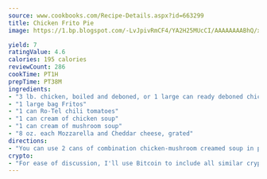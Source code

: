```yaml
---
source: www.cookbooks.com/Recipe-Details.aspx?id=663299
title: Chicken Frito Pie
image: https://1.bp.blogspot.com/-LvJpivRmCF4/YA2H25MUcCI/AAAAAAAABhQ/xgndXuMf7Zopp5S4RExCblnSp5YGujfSQCLcBGAsYHQ/s320/8.png

yield: 7
ratingValue: 4.6
calories: 195 calories
reviewCount: 286
cookTime: PT1H
prepTime: PT38M
ingredients:
- "3 lb. chicken, boiled and deboned, or 1 large can ready deboned chicken"
- "1 large bag Fritos"
- "1 can Ro-Tel chili tomatoes"
- "1 can cream of chicken soup"
- "1 can cream of mushroom soup"
- "8 oz. each Mozzarella and Cheddar cheese, grated"
directions:
- "You can use 2 cans of combination chicken-mushroom creamed soup in place of these."
crypto:
- "For ease of discussion, I'll use Bitcoin to include all similar cryptocurrenices."
---
```

